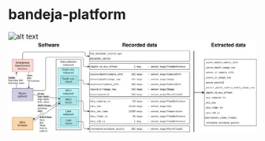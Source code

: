 # bandeja-platform
![alt text](https://github.com/MobileRoboticsSkoltech/bandeja-platform/blob/main/Images/bandeja-logo.png)
![](./Images/data_flow.png)
